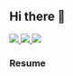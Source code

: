 ## Hi there 👋

<p align="start">
           <a href="https://www.linkedin.com/in/abhani-parth-58382a2aa/">
                    <img src="https://img.shields.io/badge/LinkedIn-0077B5?              style=for-the-badge&logo=linkedin&logoColor=white">
           </a>
           <a href="https://x.com/abhani_parth01">
                     <img src="https://img.shields.io/badge/Twitter-1DA1F2?style=for-the-badge&logo=twitter&logoColor=white">
           </a>
           <a href="mailto:abhaniparth2835@gmail.com">
                      <img src="https://img.shields.io/badge/Gmail-D14836?style=for-the-badge&logo=gmail&logoColor=white">
           </a>
</p>


### Resume

<a href="E:\cyber\resume.pdf">
<img src="E:\cyber\RESUME.png" height="30px" width="100px>
           </a>
